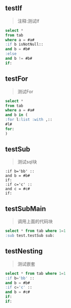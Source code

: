 ## testIf
> 注释:测试If
```sql
select *
from tab
where a = #a#
:if b isNotNull::
and b = #b#
:else
and b != #b#
if:
```

## testFor
> 测试For
```sql
select *
from tab
where a = #a#
and b in (
:for l:list :with ,::
#l#
for:
)
```

## testSub
> 测试sql块
```sub
:if b='bb' ::
and b = #b#
if:
:if c='c' ::
and c = #c#
if:
```

## testSubMain
> 调用上面的代码块
```sql
select * from tab where 1=1
:sub test.testSub sub:
```

## testNesting
> 测试嵌套
```sql
select * from tab where 1=1
:if b='bb' ::
and b = #b#
:if c='c' ::
and b = #c#
if:
if:

```
